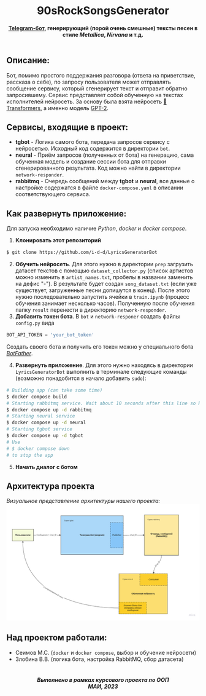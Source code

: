 <h1 align=center>
    90sRockSongsGenerator
</h1>

<h4 align=center>
    <a href=https://t.me/rock90generator_bot>Telegram-бот</a>, генерирующий (порой очень смешные) тексты песен в стиле <i>Metallica</i>, <i>Nirvana</i> и т.д.
    <br>
    <br>
</h4>

## Описание:

Бот, помимо простого поддержания разговора (ответа на приветствие, рассказа о себе), по запросу пользователя может отправлять сообщение сервису, который сгенерирует текст и отправит обратно запросившему. Сервис представляет собой обученную на текстах исполнителей нейросеть. За основу была взята нейросеть [🤗 Transformers](https://github.com/huggingface/transformers), а именно модель [GPT-2](https://huggingface.co/gpt2).

## Сервисы, входящие в проект:

 * **tgbot** - Логика самого бота, передача запросов сервису с нейросетью. Исходный код содержится в директории ``bot``.
 * **neural** - Приём запросов (полученных от бота) на генерацию, сама обученная модель и создание сессии бота для отправки сгенерированного результата. Код можно найти в директории ``network-responder``.
 * **rabbitmq** - Очередь сообщений между **tgbot** и **neural**, все данные о настройке содержатся в файле ``docker-compose.yaml`` в описании соответствующего сервиса.

## Как развернуть приложение:

Для запуска необходимо наличие *Python*, *docker* и *docker compose*.

1. **Клонировать этот репозиторий** 
```bash
$ git clone https://github.com/i-d-d/LyricsGeneratorBot
```
2. **Обучить нейросеть**. Для этого нужно в директории ``prep`` загрузить датасет текстов с помощью ``dataset_collector.py`` (список артистов можно изменить в ``artist_names.txt``, пробелы в названии заменить на дефис "-"). В результате будет создан ``song_dataset.txt`` (если уже существует, загруженные песни допишутся в конец). После этого нужно последовательно запустить ячейки в ``train.ipynb`` (процесс обучения занимает несколько часов). Полученную после обучения папку ``result`` перенести в директорию ``network-responder``.
3. **Добавить токен бота**. В ``bot`` и ``network-responer`` создать файлы ``config.py`` вида 
```python
BOT_API_TOKEN = 'your_bot_token'
```  
Создать своего бота и получить его токен можно у специального бота [*BotFather*](https://t.me/BotFather).

4. **Развернуть приложение**. Для этого нужно находясь в директории ``LyricsGeneratorBot`` выполнить в терминале следующие команды (возможно понадобится в начало добавить ``sudo``):
```bash
# Building app (can take some time)
$ docker compose build
# Starting rabbitmq service. Wait about 10 seconds after this line so RabbitMQ can start properly
$ docker compose up -d rabbitmq
# Starting neural service
$ docker compose up -d neural
# Starting tgbot service
$ docker compose up -d tgbot
# Use
# $ docker compose down
# to stop the app
```
5. **Начать диалог с ботом**

## Архитектура проекта

*Визуальное представление архитектуры нашего проекта:*
![Arch](./arch.jpg)

## Над проектом работали:

 - Сеимов М.С. (``docker`` и ``docker compose``, выбор и обучение нейросети)
 - Злобина В.В. (логика бота, настройка RabbitMQ, сбор датасета)

 <h4 align=center>
    <br>
    <em>Выполнено в рамках курсового проекта по ООП
    <br>
    МАИ, 2023</em>
</h4>
